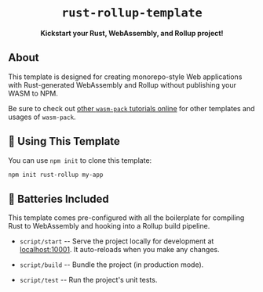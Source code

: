 <div align="center">
  <h1><code>rust-rollup-template</code></h1>
  <strong>Kickstart your Rust, WebAssembly, and Rollup project!</strong>
</div>

## About

This template is designed for creating monorepo-style Web applications with
Rust-generated WebAssembly and Rollup without publishing your WASM to NPM.

Be sure to check out [other `wasm-pack` tutorials online][tutorials] for other
templates and usages of `wasm-pack`.

[tutorials]: https://rustwasm.github.io/docs/wasm-pack/tutorials/index.html

## 🚴 Using This Template

You can use `npm init` to clone this template:

```sh
npm init rust-rollup my-app
```

## 🔋 Batteries Included

This template comes pre-configured with all the boilerplate for compiling Rust
to WebAssembly and hooking into a Rollup build pipeline.

- `script/start` -- Serve the project locally for development at
  [localhost:10001](http://localhost:10001/). It auto-reloads when you make any changes.

- `script/build` -- Bundle the project (in production mode).

- `script/test` -- Run the project's unit tests.
